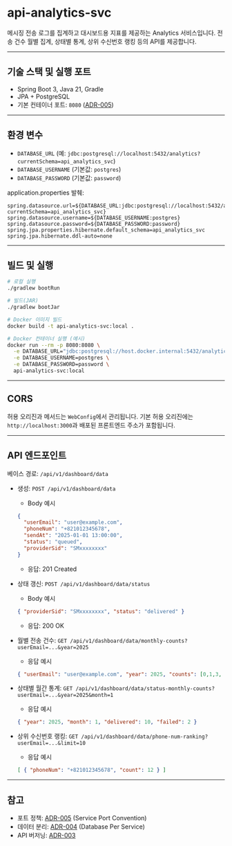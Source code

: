 # api-analytics-svc

메시징 전송 로그를 집계하고 대시보드용 지표를 제공하는 Analytics 서비스입니다. 전송 건수 월별 집계, 상태별 통계, 상위 수신번호 랭킹 등의 API를 제공합니다.

---

## 기술 스택 및 실행 포트
- Spring Boot 3, Java 21, Gradle
- JPA + PostgreSQL
- 기본 컨테이너 포트: `8080` ([ADR-005](../msa-project-hub/docs/adr/ADR-005-service-port-convention.md))

---

## 환경 변수
- `DATABASE_URL` (예: `jdbc:postgresql://localhost:5432/analytics?currentSchema=api_analytics_svc`)
- `DATABASE_USERNAME` (기본값: `postgres`)
- `DATABASE_PASSWORD` (기본값: `password`)

application.properties 발췌:

```properties
spring.datasource.url=${DATABASE_URL:jdbc:postgresql://localhost:5432/analytics?currentSchema=api_analytics_svc}
spring.datasource.username=${DATABASE_USERNAME:postgres}
spring.datasource.password=${DATABASE_PASSWORD:password}
spring.jpa.properties.hibernate.default_schema=api_analytics_svc
spring.jpa.hibernate.ddl-auto=none
```

---

## 빌드 및 실행

```bash
# 로컬 실행
./gradlew bootRun

# 빌드(JAR)
./gradlew bootJar

# Docker 이미지 빌드
docker build -t api-analytics-svc:local .

# Docker 컨테이너 실행 (예시)
docker run --rm -p 8080:8080 \
  -e DATABASE_URL="jdbc:postgresql://host.docker.internal:5432/analytics?currentSchema=api_analytics_svc" \
  -e DATABASE_USERNAME=postgres \
  -e DATABASE_PASSWORD=password \
  api-analytics-svc:local
```

---

## CORS
허용 오리진과 메서드는 `WebConfig`에서 관리됩니다. 기본 허용 오리진에는 `http://localhost:3000`과 배포된 프론트엔드 주소가 포함됩니다.

---

## API 엔드포인트
베이스 경로: `/api/v1/dashboard/data`

- 생성: `POST /api/v1/dashboard/data`
  - Body 예시
  ```json
  {
    "userEmail": "user@example.com",
    "phoneNum": "+821012345678",
    "sendAt": "2025-01-01 13:00:00",
    "status": "queued",
    "providerSid": "SMxxxxxxxx"
  }
  ```
  - 응답: 201 Created

- 상태 갱신: `POST /api/v1/dashboard/data/status`
  - Body 예시
  ```json
  { "providerSid": "SMxxxxxxxx", "status": "delivered" }
  ```
  - 응답: 200 OK

- 월별 전송 건수: `GET /api/v1/dashboard/data/monthly-counts?userEmail=...&year=2025`
  - 응답 예시
  ```json
  { "userEmail": "user@example.com", "year": 2025, "counts": [0,1,3, ...] }
  ```

- 상태별 월간 통계: `GET /api/v1/dashboard/data/status-monthly-counts?userEmail=...&year=2025&month=1`
  - 응답 예시
  ```json
  { "year": 2025, "month": 1, "delivered": 10, "failed": 2 }
  ```

- 상위 수신번호 랭킹: `GET /api/v1/dashboard/data/phone-num-ranking?userEmail=...&limit=10`
  - 응답 예시
  ```json
  [ { "phoneNum": "+821012345678", "count": 12 } ]
  ```

---

## 참고
- 포트 정책: [ADR-005](../msa-project-hub/docs/adr/ADR-005-service-port-convention.md) (Service Port Convention)
- 데이터 분리: [ADR-004](../msa-project-hub/docs/adr/ADR-004-database-per-service.md) (Database Per Service)
- API 버저닝: [ADR-003](../msa-project-hub/docs/adr/ADR-003-api-versioning-and-base-path.md)
